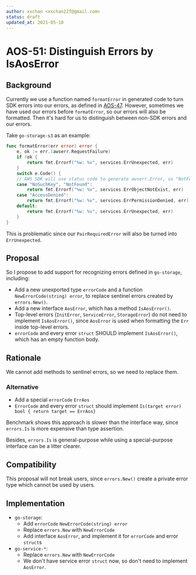 ```yaml
---
author: xxchan <xxchan22f@gmail.com>
status: draft
updated_at: 2021-05-10
---
```


# AOS-51: Distinguish Errors by IsAosError

## Background

Currently we use a function named `formatError` in generated code to turn SDK errors into our errors, as defined in [AOS-47]. However, sometimes we have used our errors before `formatError`, so our errors will also be formatted. Then it's hard for us to distinguish between non-SDK errors and our errors.

Take `go-storage-s3` as an example:

```go
func formatError(err error) error {
	e, ok := err.(awserr.RequestFailure)
	if !ok {
		return fmt.Errorf("%w: %v", services.ErrUnexpected, err)
	}
	switch e.Code() {
	// AWS SDK will use status code to generate awserr.Error, so "NotFound" should also be supported.
	case "NoSuchKey", "NotFound":
		return fmt.Errorf("%w: %v", services.ErrObjectNotExist, err)
	case "AccessDenied":
		return fmt.Errorf("%w: %v", services.ErrPermissionDenied, err)
	default:
		return fmt.Errorf("%w: %v", services.ErrUnexpected, err)
	}
}
```

This is problematic since our `PairRequiredError` will also be turned into `ErrUnexpected`.

## Proposal

So I propose to add support for recognizing errors defined in `go-storage`, including:

- Add a new unexported type `errorCode` and a function `NewErrorCode(string) error`, to replace sentinel errors created by `errors.New()`.
- Add a new interface `AosError`, which has a method `IsAosError()`.
- Top-level errors (`InitError`, `ServiceError`, `StorageError`) do not need to implement `IsAosError()`, since `AosError` is used when formatting the `Err` inside top-level errors.
- `errorCode` and every error `struct` SHOULD implement `IsAosError()`, which has an empty function body.

## Rationale

We cannot add methods to sentinel errors, so we need to replace them.

### Alternative

- Add a special `errorCode` `ErrAos`
- `ErrorCode` and every error `struct` should implement `Is(target error) bool { return target == ErrAos}`

Benchmark shows this approach is slower than the interface way, since `errors.Is` is more expensive than type assertion.

Besides, `errors.Is` is general-purpose while using a special-purpose interface can be a litter clearer.

## Compatibility

This proposal will not break users, since `errors.New()` create a private error type which cannot be used by users.

## Implementation

- `go-storage`:
  - Add `errorCode` `NewErrorCode(string) error`
  - Replace `errors.New` with `NewErrorCode`
  - Add interface `AosError`, and implement it for `errorCode` and error `struct`s
- `go-service-*`:
  - Replace `errors.New` with `NewErrorCode`
  - We don't have service error `struct` now, so don't need to implement `AosError`.

[AOS-47]: ./47-additional-error-specification.md
